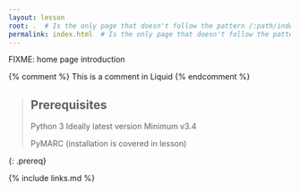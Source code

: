 ```yaml
---
layout: lesson
root: .  # Is the only page that doesn't follow the pattern /:path/index.html
permalink: index.html  # Is the only page that doesn't follow the pattern /:path/index.html
---
```

FIXME: home page introduction

<!-- this is an html comment -->

{% comment %} This is a comment in Liquid {% endcomment %}

> ## Prerequisites
>
> Python 3
>	Ideally latest version
>	Minimum v3.4
>
> PyMARC (installation is covered in lesson)

{: .prereq}

{% include links.md %}
